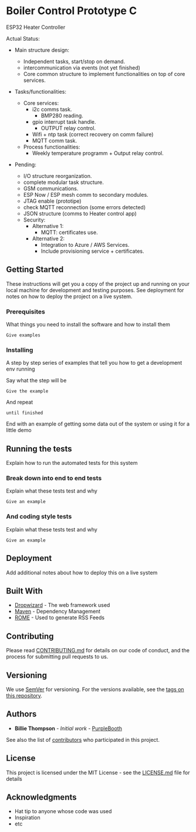 # Boiler Control Prototype C

ESP32 Heater Controller

Actual Status:

- Main structure design: 
    - Independent tasks, start/stop on demand. 
    - intercommunication via events (not yet finished)
    - Core common structure to implement functionalities on top of core services.

- Tasks/functionalities:
    - Core services:
        - i2c comms task.
            - BMP280 reading.
        - gpio interrupt task handle.
            - OUTPUT relay control.
        - Wifi + ntp task (correct recovery on comm failure)
        - MQTT comm task.
    - Process functionalities:
        - Weekly temperature programm + Output relay control.


- Pending:
    - I/O structure reorganization.
    - complete modular task structure.
    - GSM communications.
    - ESP Now / ESP mesh comm to secondary modules.
    - JTAG enable (prototipe)
    - check MQTT reconnection (some errors detected)
    - JSON structure (comms to Heater control app)
    - Security:
        - Alternative 1: 
            - MQTT: certificates use.
        - Alternative 2:
            - Integration to Azure / AWS Services.
            - Include provisioning service + certificates.



## Getting Started

These instructions will get you a copy of the project up and running on your local machine for development and testing purposes. See deployment for notes on how to deploy the project on a live system.

### Prerequisites

What things you need to install the software and how to install them

```
Give examples
```

### Installing

A step by step series of examples that tell you how to get a development env running

Say what the step will be

```
Give the example
```

And repeat

```
until finished
```

End with an example of getting some data out of the system or using it for a little demo

## Running the tests

Explain how to run the automated tests for this system

### Break down into end to end tests

Explain what these tests test and why

```
Give an example
```

### And coding style tests

Explain what these tests test and why

```
Give an example
```

## Deployment

Add additional notes about how to deploy this on a live system

## Built With

* [Dropwizard](http://www.dropwizard.io/1.0.2/docs/) - The web framework used
* [Maven](https://maven.apache.org/) - Dependency Management
* [ROME](https://rometools.github.io/rome/) - Used to generate RSS Feeds

## Contributing

Please read [CONTRIBUTING.md](https://gist.github.com/PurpleBooth/b24679402957c63ec426) for details on our code of conduct, and the process for submitting pull requests to us.

## Versioning

We use [SemVer](http://semver.org/) for versioning. For the versions available, see the [tags on this repository](https://github.com/your/project/tags). 

## Authors

* **Billie Thompson** - *Initial work* - [PurpleBooth](https://github.com/PurpleBooth)

See also the list of [contributors](https://github.com/your/project/contributors) who participated in this project.

## License

This project is licensed under the MIT License - see the [LICENSE.md](LICENSE.md) file for details

## Acknowledgments

* Hat tip to anyone whose code was used
* Inspiration
* etc
